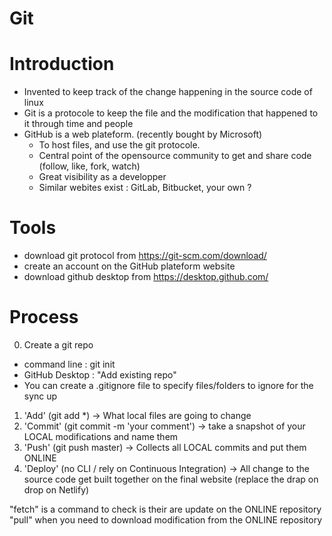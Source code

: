# Git

# Introduction

- Invented to keep track of the change happening in the source code of linux
- Git is a protocole to keep the file and the modification that happened to it through time and people
- GitHub is a web plateform. (recently bought by Microsoft)
  - To host files, and use the git protocole.
  - Central point of the opensource community to get and share code (follow, like, fork, watch)
  - Great visibility as a developper
  - Similar webites exist : GitLab, Bitbucket, your own ?

# Tools

- download git protocol from https://git-scm.com/download/
- create an account on the GitHub plateform website
- download github desktop from https://desktop.github.com/

# Process
0. Create a git repo
  - command line : git init
  - GitHub Desktop : "Add existing repo"
  - You can create a .gitignore file to specify files/folders to ignore for the sync up

1. 'Add' (git add *) -> What local files are going to change
2. 'Commit' (git commit -m 'your comment') -> take a snapshot of your LOCAL modifications and name them
3. 'Push' (git push master) -> Collects all LOCAL commits and put them ONLINE
4. 'Deploy' (no CLI / rely on Continuous Integration) -> All change to the source code get built together on the final website (replace the drap on drop on Netlify)

"fetch" is a command to check is their are update on the ONLINE repository
"pull" when you need to download modification from the ONLINE repository